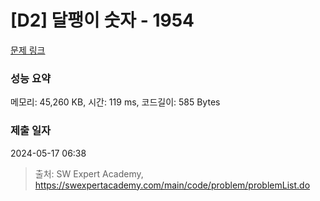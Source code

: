 # [D2] 달팽이 숫자 - 1954 

[문제 링크](https://swexpertacademy.com/main/code/problem/problemDetail.do?contestProbId=AV5PobmqAPoDFAUq) 

### 성능 요약

메모리: 45,260 KB, 시간: 119 ms, 코드길이: 585 Bytes

### 제출 일자

2024-05-17 06:38



> 출처: SW Expert Academy, https://swexpertacademy.com/main/code/problem/problemList.do
